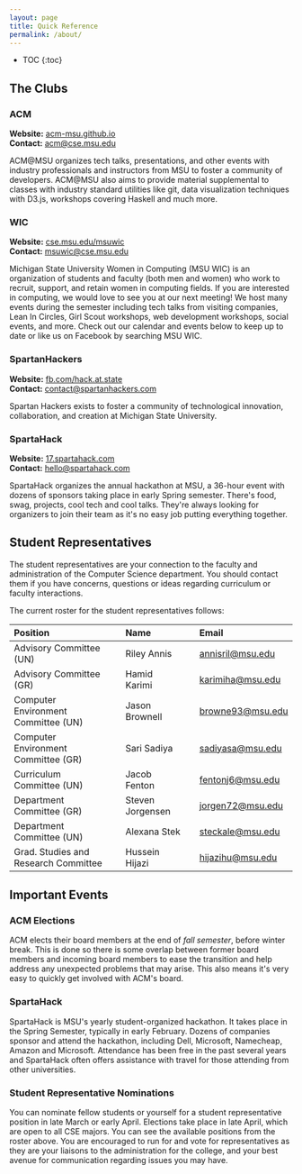 ```yaml
---
layout: page
title: Quick Reference
permalink: /about/
---
```


* TOC
{:toc}

## The Clubs

### ACM

**Website:** [acm-msu.github.io](https://acm-msu.github.io/) <br />
**Contact:** [acm@cse.msu.edu](mailto:acm@cse.msu.edu)

ACM@MSU organizes tech talks, presentations, and other events with industry professionals and
instructors from MSU to foster a community of developers. ACM@MSU also aims to provide material
supplemental to
classes with industry standard utilities like git, data visualization techniques with D3.js,
workshops covering Haskell and much more.

### WIC

**Website:** [cse.msu.edu/msuwic](https://www.cse.msu.edu/msuwic/) <br />
**Contact:** [msuwic@cse.msu.edu](mailto:msuwic@cse.msu.edu)

Michigan State University Women in Computing (MSU WIC) is an organization of students and
faculty (both men and women) who work to recruit, support, and retain women in computing
fields. If you are interested in computing, we would love to see you at our next meeting! We
host many events during the semester including tech talks from visiting companies, Lean In
Circles, Girl Scout workshops, web development workshops, social events, and more. Check out
our calendar and events below to keep up to date or like us on Facebook by searching MSU WIC.

### SpartanHackers

**Website:** [fb.com/hack.at.state](https://www.facebook.com/hack.at.state/) <br />
**Contact:** [contact@spartanhackers.com](mailto:contact@spartanhackers.com)

Spartan Hackers exists to foster a community of technological innovation, collaboration, and
creation at Michigan State University.

### SpartaHack

**Website:** [17.spartahack.com](https://17.spartahack.com/) <br />
**Contact:** [hello@spartahack.com](mailto:hello@spartahack.com)

SpartaHack organizes the annual hackathon at MSU, a 36-hour event with dozens of sponsors
taking place in early Spring semester. There's food, swag, projects, cool tech and cool
talks. They're always looking for organizers to join their team as it's no easy job putting
everything together.

## Student Representatives

The student representatives are your connection to the faculty and administration of the
Computer Science department. You should contact them if you have concerns, questions or ideas
regarding curriculum or faculty interactions.

The current roster for the student representatives follows:

| Position                              || Name                     || Email             |
|:-------------------------             |---|:--------------------- |---|:----------------- |
| Advisory Committee (UN)               || Riley Annis              || [annisril@msu.edu](mailto:annisril@msu.edu)  |
| Advisory Committee (GR)               || Hamid Karimi             || [karimiha@msu.edu](mailto:karimiha@msu.edu)  |
| Computer Environment Committee (UN)   || Jason Brownell           || [browne93@msu.edu](mailto:browne93@msu.edu)  |
| Computer Environment Committee (GR)   || Sari Sadiya              || [sadiyasa@msu.edu](mailto:sadiyasa@msu.edu)  |
| Curriculum Committee (UN)             || Jacob Fenton             || [fentonj6@msu.edu](mailto:fentonj6@msu.edu)  |
| Department Committee (GR)             || Steven Jorgensen         || [jorgen72@msu.edu](mailto:jorgen72@msu.edu)  |
| Department Committee (UN)             || Alexana Stek             || [steckale@msu.edu](mailto:steckale@msu.edu)  |
| Grad. Studies and Research Committee  || Hussein Hijazi           || [hijazihu@msu.edu](mailto:hijazihu@msu.edu)  |

## Important Events

### ACM Elections

ACM elects their board members at the end of _fall semester_, before winter break. This is done
so there is some overlap between former board members and incoming board members to ease the
transition and help address any unexpected problems that may arise. This also means it's very
easy to quickly get involved with ACM's board.

### SpartaHack

SpartaHack is MSU's yearly student-organized hackathon. It takes place in the Spring Semester,
typically in early February. Dozens of companies sponsor and attend the hackathon, including Dell, Microsoft, Namecheap, Amazon and Microsoft. Attendance has been free in the past several years and SpartaHack often offers assistance with travel for those attending from other universities.

### Student Representative Nominations

You can nominate fellow students or yourself for a student representative position in late March or early April. Elections take place in late April, which are open to all CSE majors. You can see the available positions from the roster above. You are encouraged to run for and vote for representatives as they are your liaisons to the administration for the college, and your best avenue for communication regarding issues you may have.
